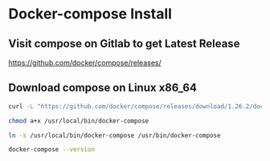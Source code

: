 # Docker-compose Install

## Visit compose on Gitlab to get Latest Release

<https://github.com/docker/compose/releases/>

## Download compose on Linux x86_64

```bash
curl -L "https://github.com/docker/compose/releases/download/1.26.2/docker-compose-$(uname -s)-$(uname -m)" -o /usr/local/bin/docker-compose

chmod a+x /usr/local/bin/docker-compose

ln -s /usr/local/bin/docker-compose /usr/bin/docker-compose

docker-compose --version
```
